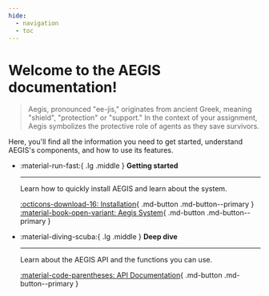 ```yaml
---
hide:
  - navigation
  - toc
---
```


# Welcome to the AEGIS documentation!

> Aegis, pronounced "ee-jis," originates from ancient Greek, meaning "shield", "protection" or "support."
> In the context of your assignment, Aegis symbolizes the protective role of agents as they save survivors. 

Here, you'll find all the information you need to get started, understand AEGIS's components, and how to use its features.

<div class="grid cards" markdown>

- :material-run-fast:{ .lg .middle } **Getting started**

    ---

    Learn how to quickly install AEGIS and learn about the system.

    [:octicons-download-16: Installation](getting-started/installation.md){ .md-button .md-button--primary } [:material-book-open-variant: Aegis System](getting-started/aegis-system.md){ .md-button .md-button--primary }

- :material-diving-scuba:{ .lg .middle } **Deep dive**

    ---

    Learn about the AEGIS API and the functions you can use.

    [:material-code-parentheses: API Documentation](api.md){ .md-button .md-button--primary }

</div>
